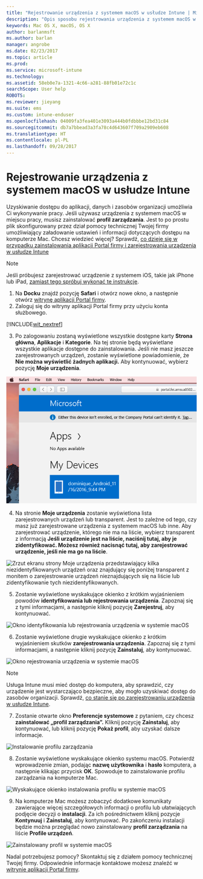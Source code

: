 ```yaml
---
title: "Rejestrowanie urządzenia z systemem macOS w usłudze Intune | Microsoft Docs"
description: "Opis sposobu rejestrowania urządzenia z systemem macOS w usłudze Intune"
keywords: Mac OS X, macOS, OS X
author: barlanmsft
ms.author: barlan
manager: angrobe
ms.date: 02/23/2017
ms.topic: article
ms.prod: 
ms.service: microsoft-intune
ms.technology: 
ms.assetid: 58eb0e7a-1321-4c66-a281-88fb01e72c1c
searchScope: User help
ROBOTS: 
ms.reviewer: jieyang
ms.suite: ems
ms.custom: intune-enduser
ms.openlocfilehash: 04009fa3fea401e3093a444b0fdbbbe12bd31c84
ms.sourcegitcommit: db7a7bbead3a3fa78c4d643607f709a2909eb608
ms.translationtype: HT
ms.contentlocale: pl-PL
ms.lasthandoff: 09/28/2017
---
```

# <a name="enroll-your-macos-device-in-intune"></a>Rejestrowanie urządzenia z systemem macOS w usłudze Intune

Uzyskiwanie dostępu do aplikacji, danych i zasobów organizacji umożliwia Ci wykonywanie pracy. Jeśli używasz urządzenia z systemem macOS w miejscu pracy, musisz zainstalować __profil zarządzania__. Jest to po prostu plik skonfigurowany przez dział pomocy technicznej Twojej firmy umożliwiający załadowanie ustawień i informacji dotyczących dostępu na komputerze Mac. Chcesz wiedzieć więcej? Sprawdź, [co dzieje się w przypadku zainstalowania aplikacji Portal firmy i zarejestrowania urządzenia w usłudze Intune](what-happens-if-you-install-the-company-portal-app-and-enroll-your-device-in-intune-ios.md)

  > [!NOTE]
  > Jeśli próbujesz zarejestrować urządzenie z systemem iOS, takie jak iPhone lub iPad, [zamiast tego spróbuj wykonać te instrukcje](enroll-your-device-in-intune-ios.md).

1. Na __Docku__ znajdź pozycję __Safari__ i otwórz nowe okno, a następnie otwórz [witrynę aplikacji Portal firmy](https://portal.manage.microsoft.com).
2. Zaloguj się do witryny aplikacji Portal firmy przy użyciu konta służbowego.

  [!INCLUDE[wit_nextref](includes/end-user-password-guidance.md)]

3. Po zalogowaniu zostaną wyświetlone wszystkie dostępne karty __Strona główna__, __Aplikacje__ i __Kategorie__. Na tej stronie będą wyświetlane wszystkie aplikacje dostępne do zainstalowania. Jeśli nie masz jeszcze zarejestrowanych urządzeń, zostanie wyświetlone powiadomienie, że **Nie można wyświetlić żadnych aplikacji.** Aby kontynuować, wybierz pozycję __Moje urządzenia__.

 ![Zrzut ekranu strony początkowej portalu sieci Web z informacją, że nie można jeszcze zainstalować żadnych aplikacji, oraz przyciskiem Moje urządzenia poniżej.](./media/macOS_enroll_001_landing_page.png)

4. Na stronie __Moje urządzenia__ zostanie wyświetlona lista zarejestrowanych urządzeń lub transparent. Jest to zależne od tego, czy masz już zarejestrowane urządzenia z systemem macOS lub inne. Aby zarejestrować urządzenie, którego nie ma na liście, wybierz transparent z informacją __Jeśli urządzenie jest na liście, naciśnij tutaj, aby je zidentyfikować. Możesz również nacisnąć tutaj, aby zarejestrować urządzenie, jeśli nie ma go na liście__.

  ![Zrzut ekranu strony Moje urządzenia przedstawiający kilka niezidentyfikowanych urządzeń oraz znajdujący się poniżej transparent z monitem o zarejestrowanie urządzeń nieznajdujących się na liście lub zidentyfikowanie tych niezidentyfikowanych.](./media/macOS_enroll_002_tap_here_banner.png)

5. Zostanie wyświetlone wyskakujące okienko z krótkim wyjaśnieniem powodów __identyfikowania lub rejestrowania urządzenia__. Zapoznaj się z tymi informacjami, a następnie kliknij pozycję __Zarejestruj__, aby kontynuować.

 ![Okno identyfikowania lub rejestrowania urządzenia w systemie macOS](./media/macOS_enroll_003_IDenroll_popup.png)

6. Zostanie wyświetlone drugie wyskakujące okienko z krótkim wyjaśnieniem skutków __zarejestrowania urządzenia__. Zapoznaj się z tymi informacjami, a następnie kliknij pozycję __Zainstaluj__, aby kontynuować.

 ![Okno rejestrowania urządzenia w systemie macOS](./media/macOS_enroll_004_enroll_popup.png)

  > [!NOTE]
  > Usługa Intune musi mieć dostęp do komputera, aby sprawdzić, czy urządzenie jest wystarczająco bezpieczne, aby mogło uzyskiwać dostęp do zasobów organizacji. Sprawdź, [co stanie się po zarejestrowaniu urządzenia w usłudze Intune](what-happens-if-you-install-the-Company-Portal-app-and-enroll-your-device-in-intune-ios.md).

7. Zostanie otwarte okno __Preferencje systemowe__ z pytaniem, czy chcesz __zainstalować „profil zarządzania”.__ Kliknij pozycję __Zainstaluj__, aby kontynuować, lub kliknij pozycję __Pokaż profil__, aby uzyskać dalsze informacje.

 ![Instalowanie profilu zarządzania](./media/macOS_enroll_005_sysprefs_mgmt_profile.png)

8. Zostanie wyświetlone wyskakujące okienko systemu macOS. Potwierdź wprowadzenie zmian, podając __nazwę użytkownika__ i __hasło__ komputera, a następnie klikając przycisk __OK__. Spowoduje to zainstalowanie profilu zarządzania na komputerze Mac.

 ![Wyskakujące okienko instalowania profilu w systemie macOS](./media/macOS_enroll_006_sysprefs_admin_login.png)

9. Na komputerze Mac możesz zobaczyć dodatkowe komunikaty zawierające więcej szczegółowych informacji o profilu lub ułatwiających podjęcie decyzji o __instalacji__. Za ich pośrednictwem kliknij pozycje __Kontynuuj__ i __Zainstaluj__, aby kontynuować. Po zakończeniu instalacji będzie można przeglądać nowo zainstalowany __profil zarządzania__ na liście __Profile urządzeń__.

 ![Zainstalowany profil w systemie macOS](./media/macOS_enroll_007_sysprefs_installed_profile.png)

Nadal potrzebujesz pomocy? Skontaktuj się z działem pomocy technicznej Twojej firmy. Odpowiednie informacje kontaktowe możesz znaleźć w [witrynie aplikacji Portal firmy](https://portal.manage.microsoft.com).
